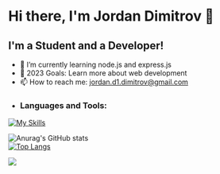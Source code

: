 # Hi there, I'm Jordan Dimitrov 👋 

## I'm a Student and a Developer!

- 🌱 I’m currently learning node.js and express.js
- 🥅 2023 Goals: Learn more about web development
- 📫 How to reach me: jordan.d1.dimitrov@gmail.com
- ### Languages and Tools:
[![My Skills](https://skillicons.dev/icons?i=js,html,css,wasm)](https://skillicons.dev)

![Anurag's GitHub stats](https://github-readme-stats.vercel.app/api?username=Jordan-Dimitrov&show_icons=true&theme=tokyonight)
<br>
[![Top Langs](https://github-readme-stats.vercel.app/api/top-langs/?username=Jordan-Dimitrov&layout=compact)](https://github.com/jordan-dimitrov)

![](https://komarev.com/ghpvc/?username=your-github-Jordan-Dimitrov&color=green)

<br>

